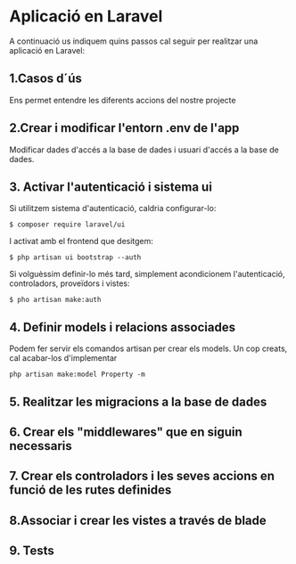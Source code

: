 # Aplicació en Laravel

A continuació us indiquem quins passos cal seguir per realitzar una aplicació en Laravel:

## 1.Casos d´ús

Ens permet entendre les diferents accions del nostre projecte

## 2.Crear i modificar l'entorn .env de l'app

Modificar dades d'accés a la base de dades i usuari d'accés a la base de dades.

## 3. Activar l'autenticació i sistema ui

Si utilitzem sistema d'autenticació, caldria configurar-lo:

```text
$ composer require laravel/ui
```

I activat amb el frontend que desitgem:

```text
$ php artisan ui bootstrap --auth
```

Si volguèssim definir-lo més tard, simplement acondicionem l'autenticació, controladors, proveïdors i vistes:

```text
$ pho artisan make:auth
```

## 4. Definir models i relacions associades

Podem fer servir els comandos artisan per crear els models. Un cop creats, cal acabar-los d'implementar

```text
php artisan make:model Property -m
```

## 5. Realitzar les migracions a la base de dades 

## 6. Crear els "middlewares" que en siguin necessaris

## 7. Crear els controladors i les seves accions en funció de les rutes definides

## 8.Associar i crear les vistes a través de blade

## 9. Tests

## 

